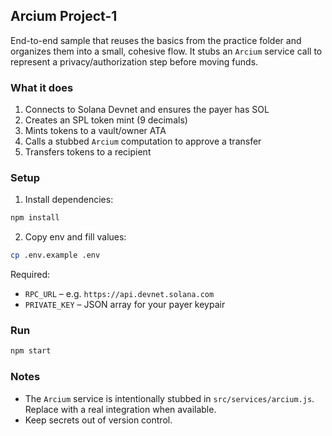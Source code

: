 ## Arcium Project-1

End-to-end sample that reuses the basics from the practice folder and organizes them into a small, cohesive flow. It stubs an `Arcium` service call to represent a privacy/authorization step before moving funds.

### What it does

1) Connects to Solana Devnet and ensures the payer has SOL
2) Creates an SPL token mint (9 decimals)
3) Mints tokens to a vault/owner ATA
4) Calls a stubbed `Arcium` computation to approve a transfer
5) Transfers tokens to a recipient

### Setup

1) Install dependencies:

```bash
npm install
```

2) Copy env and fill values:

```bash
cp .env.example .env
```

Required:

- `RPC_URL` – e.g. `https://api.devnet.solana.com`
- `PRIVATE_KEY` – JSON array for your payer keypair

### Run

```bash
npm start
```

### Notes

- The `Arcium` service is intentionally stubbed in `src/services/arcium.js`. Replace with a real integration when available.
- Keep secrets out of version control.


